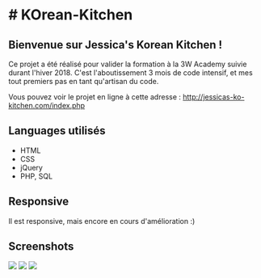 <h1># KOrean-Kitchen</h1>

<h2>Bienvenue sur Jessica's Korean Kitchen !</h2>

Ce projet a été réalisé pour valider la formation à la 3W Academy suivie durant l'hiver 2018. 
C'est l'aboutissement 3 mois de code intensif, et mes tout premiers pas en tant qu'artisan du code.

Vous pouvez voir le projet en ligne à cette adresse : 
http://jessicas-ko-kitchen.com/index.php

<h2>Languages utilisés</h2>
<ul>
  <li>HTML</li>
  <li>CSS</li>
  <li>jQuery</li>
  <li>PHP, SQL</li>
 </ul>
 
<h2>Responsive</h2>
Il est responsive, mais encore en cours d'amélioration :)

<h2>Screenshots</h2>

<img src="img/home-mockup.jpg">
<img src="img/recipe-mockup.jpg">
<img src="img/form-mockup.jpg">
